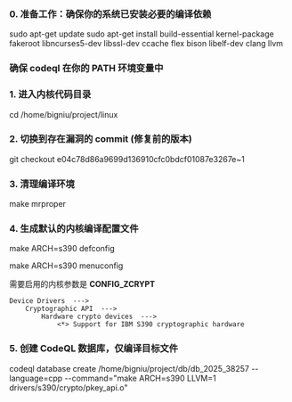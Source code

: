 ### 0. 准备工作：确保你的系统已安装必要的编译依赖

sudo apt-get update
sudo apt-get install build-essential kernel-package fakeroot libncurses5-dev libssl-dev ccache flex bison libelf-dev clang llvm

### 确保 codeql 在你的 PATH 环境变量中

### 1. 进入内核代码目录

cd /home/bigniu/project/linux

### 2. 切换到存在漏洞的 commit (修复前的版本)

git checkout e04c78d86a9699d136910cfc0bdcf01087e3267e~1

### 3. 清理编译环境

make mrproper

### 4. 生成默认的内核编译配置文件

make ARCH=s390 defconfig

make ARCH=s390 menuconfig

需要启用的内核参数是 **CONFIG_ZCRYPT**

```
Device Drivers  --->
    Cryptographic API  --->
        Hardware crypto devices  --->
            <*> Support for IBM S390 cryptographic hardware
```



### 5. 创建 CodeQL 数据库，仅编译目标文件

codeql database create /home/bigniu/project/db/db_2025_38257 --language=cpp --command="make ARCH=s390 LLVM=1 drivers/s390/crypto/pkey_api.o"
